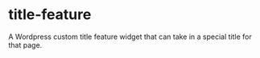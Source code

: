 # title-feature
A Wordpress custom title feature widget that can take in a special title for that page.
